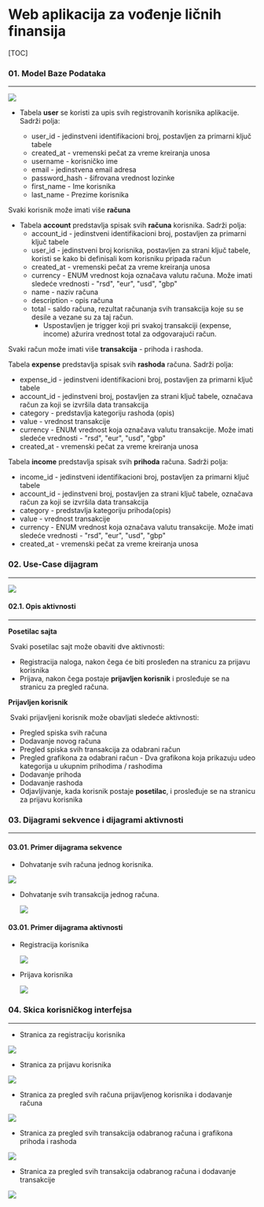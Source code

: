 

# Web aplikacija za vođenje ličnih finansija



[TOC]



### 01. Model Baze Podataka

---



![](https://github.com/btzzar/personal_finance_web_app/blob/master/02-resources/db%20model/db_sketch_final.jpg?raw=true)

- Tabela **user** se koristi za upis svih registrovanih korisnika aplikacije. Sadrži polja:

  - user_id 		       - jedinstveni identifikacioni broj, postavljen za primarni ključ tabele
  - created_at          - vremenski pečat za vreme kreiranja unosa
  - username           - korisničko ime 
  - email                   - jedinstvena email adresa
  - password_hash - šifrovana vrednost lozinke
  - first_name          - Ime korisnika
  - last_name           - Prezime korisnika

  

Svaki korisnik može imati više **računa**



- Tabela **account** predstavlja spisak svih **računa** korisnika. Sadrži polja:
  - account_id       - jedinstveni identifikacioni broj, postavljen za primarni ključ tabele
  - user_id 		     - jedinstveni broj korisnika, postavljen za strani ključ tabele, koristi se kako bi definisali kom korisniku pripada račun
  - created_at         - vremenski pečat za vreme kreiranja unosa
  - currency            - ENUM vrednost koja označava valutu računa. Može imati sledeće vrednosti - "rsd", "eur", "usd", "gbp"
  - name                  - naziv računa
  - description         - opis računa
  - total                      - saldo računa, rezultat računanja svih transakcija koje su se desile a vezane su za taj račun. 
    - Uspostavljen je trigger koji pri svakoj transakciji (expense, income) ažurira vrednost total za odgovarajući račun. 



Svaki račun može imati više **transakcija** - prihoda i rashoda. 



Tabela **expense** predstavlja spisak svih **rashoda** računa. Sadrži polja:

- expense_id       - jedinstveni identifikacioni broj, postavljen za primarni ključ tabele
- account_id       - jedinstveni broj, postavljen za strani ključ tabele, označava račun za koji se izvršila data transakcija
- category           - predstavlja kategoriju rashoda (opis)
- value                 - vrednost transakcije
- currency            - ENUM vrednost koja označava valutu transakcije. Može imati sledeće vrednosti - "rsd", "eur", "usd", "gbp"
- created_at          - vremenski pečat za vreme kreiranja unosa



Tabela **income** predstavlja spisak svih **prihoda** računa. Sadrži polja:

- income_id       - jedinstveni identifikacioni broj, postavljen za primarni ključ tabele
- account_id       - jedinstveni broj, postavljen za strani ključ tabele, označava račun za koji se izvršila data transakcija
- category           - predstavlja kategoriju prihoda(opis)
- value                 - vrednost transakcije
- currency            - ENUM vrednost koja označava valutu transakcije. Može imati sledeće vrednosti - "rsd", "eur", "usd", "gbp"
- created_at          - vremenski pečat za vreme kreiranja unosa





### 02. Use-Case dijagram

---

![](https://github.com/btzzar/personal_finance_web_app/blob/master/02-resources/diagrams/Use-Case%20diagram.png?raw=true)



#### 02.1. Opis aktivnosti

---

**Posetilac sajta**

​	Svaki posetilac sajt može obaviti dve aktivnosti:

-	Registracija naloga, nakon čega će biti prosleđen na stranicu za prijavu korisnika 
-	Prijava, nakon čega postaje **prijavljen korisnik** i prosleđuje se na stranicu za pregled računa.



**Prijavljen korisnik**

​	Svaki prijavljeni korisnik može obavljati sledeće aktivnosti:

-	Pregled spiska svih računa
-	Dodavanje novog računa
-	Pregled spiska svih transakcija za odabrani račun
-	Pregled grafikona za odabrani račun - Dva grafikona koja prikazuju udeo kategorija u ukupnim prihodima / 		rashodima
-	Dodavanje prihoda 
-	Dodavanje rashoda
-	Odjavljivanje, kada korisnik postaje **posetilac**, i prosleđuje se na stranicu za prijavu korisnika



### 03. Dijagrami sekvence i dijagrami aktivnosti

---

#### 03.01. Primer dijagrama sekvence



- Dohvatanje svih računa jednog korisnika.

![](https://github.com/btzzar/personal_finance_web_app/blob/master/02-resources/diagrams/seq-user-acc.png?raw=true)





- Dohvatanje svih transakcija jednog računa.

  ![](https://github.com/btzzar/personal_finance_web_app/blob/master/02-resources/diagrams/seqDiag-transactions.png?raw=true)





#### 03.01. Primer dijagrama aktivnosti



- Registracija korisnika

  ![](https://github.com/btzzar/personal_finance_web_app/blob/master/02-resources/diagrams/activity-reg.png?raw=true)

  



- Prijava korisnika

  ![](https://github.com/btzzar/personal_finance_web_app/blob/master/02-resources/diagrams/activity-log.png?raw=true)





### 04. Skica korisničkog interfejsa

---



- Stranica za registraciju korisnika

  

![](https://github.com/btzzar/personal_finance_web_app/blob/master/02-resources/design%20mockup/Register-mockup.png?raw=true)





- Stranica za prijavu korisnika

  

![](https://github.com/btzzar/personal_finance_web_app/blob/master/02-resources/design%20mockup/Login-mockup.png?raw=true)

- Stranica za pregled svih računa prijavljenog korisnika i dodavanje računa

  

![](https://github.com/btzzar/personal_finance_web_app/blob/master/02-resources/design%20mockup/accounts-mockup.png?raw=true)



- Stranica za pregled svih transakcija odabranog računa i grafikona prihoda i rashoda

  

![](https://github.com/btzzar/personal_finance_web_app/blob/master/02-resources/design%20mockup/show-transactions.png?raw=true)





- Stranica za pregled svih transakcija odabranog računa i dodavanje transakcije

  

![](https://github.com/btzzar/personal_finance_web_app/blob/master/02-resources/design%20mockup/add-transaction.png?raw=true)